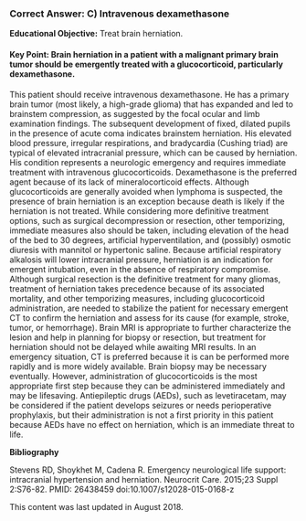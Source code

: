 
### Correct Answer: C) Intravenous dexamethasone 

**Educational Objective:** Treat brain herniation.

#### **Key Point:** Brain herniation in a patient with a malignant primary brain tumor should be emergently treated with a glucocorticoid, particularly dexamethasone.

This patient should receive intravenous dexamethasone. He has a primary brain tumor (most likely, a high-grade glioma) that has expanded and led to brainstem compression, as suggested by the focal ocular and limb examination findings. The subsequent development of fixed, dilated pupils in the presence of acute coma indicates brainstem herniation. His elevated blood pressure, irregular respirations, and bradycardia (Cushing triad) are typical of elevated intracranial pressure, which can be caused by herniation. His condition represents a neurologic emergency and requires immediate treatment with intravenous glucocorticoids. Dexamethasone is the preferred agent because of its lack of mineralocorticoid effects. Although glucocorticoids are generally avoided when lymphoma is suspected, the presence of brain herniation is an exception because death is likely if the herniation is not treated.
While considering more definitive treatment options, such as surgical decompression or resection, other temporizing, immediate measures also should be taken, including elevation of the head of the bed to 30 degrees, artificial hyperventilation, and (possibly) osmotic diuresis with mannitol or hypertonic saline. Because artificial respiratory alkalosis will lower intracranial pressure, herniation is an indication for emergent intubation, even in the absence of respiratory compromise. Although surgical resection is the definitive treatment for many gliomas, treatment of herniation takes precedence because of its associated mortality, and other temporizing measures, including glucocorticoid administration, are needed to stabilize the patient for necessary emergent CT to confirm the herniation and assess for its cause (for example, stroke, tumor, or hemorrhage).
Brain MRI is appropriate to further characterize the lesion and help in planning for biopsy or resection, but treatment for herniation should not be delayed while awaiting MRI results. In an emergency situation, CT is preferred because it is can be performed more rapidly and is more widely available.
Brain biopsy may be necessary eventually. However, administration of glucocorticoids is the most appropriate first step because they can be administered immediately and may be lifesaving.
Antiepileptic drugs (AEDs), such as levetiracetam, may be considered if the patient develops seizures or needs perioperative prophylaxis, but their administration is not a first priority in this patient because AEDs have no effect on herniation, which is an immediate threat to life.

**Bibliography**

Stevens RD, Shoykhet M, Cadena R. Emergency neurological life support: intracranial hypertension and herniation. Neurocrit Care. 2015;23 Suppl 2:S76-82. PMID: 26438459 doi:10.1007/s12028-015-0168-z

This content was last updated in August 2018.